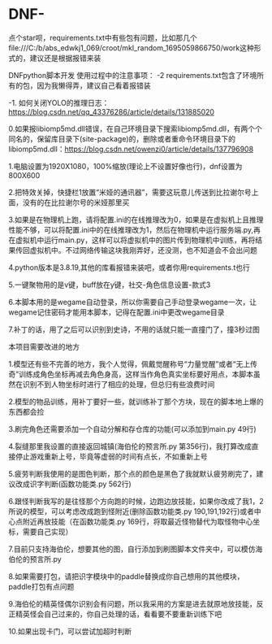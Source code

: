 # DNF-

点个star呗，requirements.txt中有些包有问题，比如那几个file:///C:/b/abs_edwkj1_069/croot/mkl_random_1695059866750/work这种形式的，建议还是根据报错来装

DNFpython脚本开发
使用过程中的注意事项：
-2 requirements.txt包含了环境所有的包，因为我懒得弄，建议自己看着报错装

-1. 如何关闭YOLO的推理日志：https://blog.csdn.net/qq_43376286/article/details/131885020

0.如果报libiomp5md.dll错误，在自己环境目录下搜索libiomp5md.dll，有两个个同名的，保留库目录下(site-package)的，删除或者重命令环境目录下的libiomp5md.dll：https://blog.csdn.net/owenzi0/article/details/137796908

1.电脑设置为1920X1080，100%缩放(理论上不设置好像也行)，dnf设置为800X600

2.把特效关掉，快捷栏1放置“米娅的通讯器”，需要这玩意儿传送到比拉谢尔号上面，没有的在比拉谢尔号的米娅那里买

3.如果是在物理机上跑，请将配置.ini的在线推理改为0，如果是在虚拟机上且推理性能不够，可以将配置.ini中的在线推理改为1，然后在物理机中运行服务端.py,再在虚拟机中运行main.py，这样可以将虚拟机中的图片传到物理机中训练，再将结果传回虚拟机中。不过网络传输这块我刚弄好，还没测，也不知道会不会出问题

4.python版本是3.8.19,其他的库看报错来装吧，或者你用requirements.t也行

5.一键聚物用的是v键，buff放在y键，社交-角色信息设置-款式3

6.本脚本用的是wegame自动登录，所以你需要自己手动登录wegame一次，让wegame记住密码才能用本脚本，记得在配置.ini中更改wegame目录

7.补丁的话，用了之后可以识别到史诗，不用的话就只能一直撞门了，撞3秒过图

本项目需要改进的地方

1.模型还有些不完善的地方，我个人觉得，佩戴觉醒称号“力量觉醒”或者“无上传奇”训练成角色坐标再减去角色身高，这样当作角色真实坐标要好用点，本脚本虽然在识别不到人物坐标时进行了相应的处理，但总归有些浪费时间

2.模型的物品训练，用补丁要好一些，就训练补丁那个方块，现在的脚本地上爆的东西都会捡

3.刷完角色还需要添加一个自动分解和存仓库的功能(可以添加到main.py 49行)

4.裂缝那里我设置的直接返回城镇(海伯伦的预言所.py 第356行)，我打算改成直接停止游戏重新上号，毕竟等虚弱的时间有点长，不如重新上号

5.疲劳判断我使用的是图色判断，那个点的颜色是黑色了我就默认疲劳刷完了，建议改成识字判断(函数功能类.py 562行)

6.跟怪判断我写的是往怪那个方向跑的时候，边跑边放技能，如果你改成了我1，2所说的模型，可以考虑改成跑到怪附近(删除函数功能类.py 190,191,192行)或者中心点附近再放技能（在函数功能类.py 169行，将取最近怪物替代为取怪物中心坐标，需要自己实现）

7.目前只支持海伯伦，想要其他的图，自行添加到刷图脚本文件夹中，可以模仿海伯伦的预言所.py

8.如果需要打包，请把识字模块中的paddle替换成你自己想用的其他模块，paddle打包有点问题

9.海伯伦的精英怪偶尔识别会有问题，所以我采用的方案是进去就原地放技能，反正精英怪会自己过来的，你自己处理的话，看看要不要重新训练下吧

10.如果出现卡门，可以尝试加超时判断
